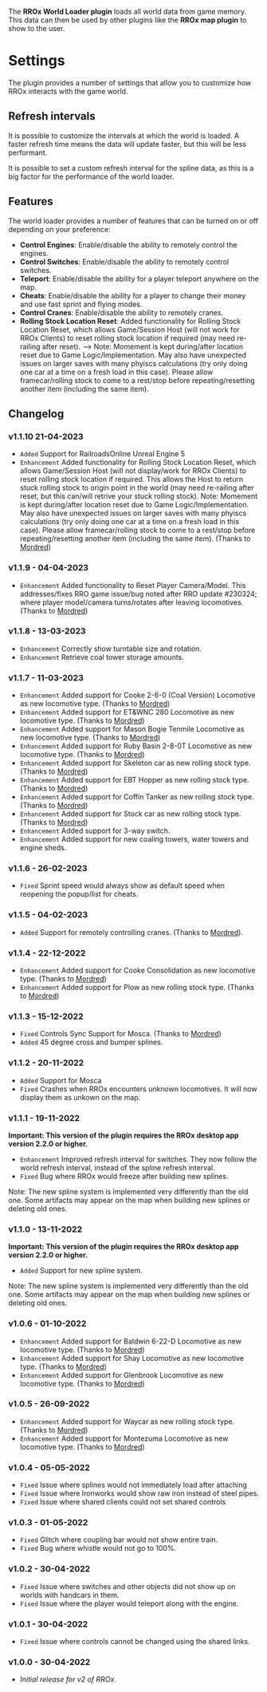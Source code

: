 The **RROx World Loader plugin** loads all world data from game memory. This data can then be used by other plugins like the **RROx map plugin** to show to the user.

# Settings

The plugin provides a number of settings that allow you to customize how RROx interacts with the game world.

## Refresh intervals

It is possible to customize the intervals at which the world is loaded. A faster refresh time means the data will update faster, but this will be less performant.

It is possible to set a custom refresh interval for the spline data, as this is a big factor for the performance of the world loader.

## Features

The world loader provides a number of features that can be turned on or off depending on your preference:

- **Control Engines**: Enable/disable the ability to remotely control the engines.
- **Control Switches**: Enable/disable the ability to remotely control switches.
- **Teleport**: Enable/disable the ability for a player teleport anywhere on the map.
- **Cheats**: Enable/disable the ability for a player to change their money and use fast sprint and flying modes.
- **Control Cranes**: Enable/disable the ability to remotely cranes.
- **Rolling Stock Location Reset**: Added functionality for Rolling Stock Location Reset, which allows Game/Session Host (will not work for RROx Clients) to reset rolling stock location if required (may need re-railing after reset).
	--> Note: Momement is kept during/after location reset due to Game Logic/Implementation. May also have unexpected issues on larger saves with many phyiscs calculations (try only doing one car at a time on a fresh load in this case). Please allow framecar/rolling stock to come to a rest/stop before repeating/resetting another item (including the same item).

## Changelog

### v1.1.10 21-04-2023
- ``Added`` Support for RailroadsOnline Unreal Engine 5
- ``Enhancement`` Added functionality for Rolling Stock Location Reset, which allows Game/Session Host (will not display/work for RROx Clients) to reset rolling stock location if required. This allows the Host to return stuck rolling stock to origin point in the world (may need re-railing after reset, but this can/will retrive your stuck rolling stock). Note: Momement is kept during/after location reset due to Game Logic/Implementation. May also have unexpected issues on larger saves with many phyiscs calculations (try only doing one car at a time on a fresh load in this case). Please allow framecar/rolling stock to come to a rest/stop before repeating/resetting another item (including the same item). (Thanks to [Mordred](https://github.com/mordred-random))

### v1.1.9 - 04-04-2023
- ``Enhancement`` Added functionality to Reset Player Camera/Model. This addresses/fixes RRO game issue/bug noted after RRO update #230324; where player model/camera turns/rotates after leaving locomotives. (Thanks to [Mordred](https://github.com/mordred-random))

### v1.1.8 - 13-03-2023
- ``Enhancement`` Correctly show turntable size and rotation.
- ``Enhancement`` Retrieve coal tower storage amounts.

### v1.1.7 - 11-03-2023

- ``Enhancement`` Added support for Cooke 2-6-0 (Coal Version) Locomotive as new locomotive type. (Thanks to [Mordred](https://github.com/mordred-random))
- ``Enhancement`` Added support for ET&WNC 280 Locomotive as new locomotive type. (Thanks to [Mordred](https://github.com/mordred-random))
- ``Enhancement`` Added support for Mason Bogie Tenmile Locomotive as new locomotive type. (Thanks to [Mordred](https://github.com/mordred-random))
- ``Enhancement`` Added support for Ruby Basin 2-8-0T Locomotive as new locomotive type. (Thanks to [Mordred](https://github.com/mordred-random))
- ``Enhancement`` Added support for Skeleton car as new rolling stock type. (Thanks to [Mordred](https://github.com/mordred-random))
- ``Enhancement`` Added support for EBT Hopper as new rolling stock type. (Thanks to [Mordred](https://github.com/mordred-random))
- ``Enhancement`` Added support for Coffin Tanker as new rolling stock type. (Thanks to [Mordred](https://github.com/mordred-random))
- ``Enhancement`` Added support for Stock car as new rolling stock type. (Thanks to [Mordred](https://github.com/mordred-random))
- ``Enhancement`` Added support for 3-way switch.
- ``Enhancement`` Added support for new coaling towers, water towers and engine sheds.

### v1.1.6 - 26-02-2023

- ``Fixed`` Sprint speed would always show as default speed when reopening the popup/list for cheats.

### v1.1.5 - 04-02-2023

- ``Added`` Support for remotely controlling cranes. (Thanks to [Mordred](https://github.com/mordred-random)).

### v1.1.4 - 22-12-2022

- ``Enhancement`` Added support for Cooke Consolidation as new locomotive type. (Thanks to [Mordred](https://github.com/mordred-random))
- ``Enhancement`` Added support for Plow as new rolling stock type. (Thanks to [Mordred](https://github.com/mordred-random))

### v1.1.3 - 15-12-2022

- ``Fixed`` Controls Sync Support for Mosca. (Thanks to [Mordred](https://github.com/mordred-random))
- ``Added`` 45 degree cross and bumper splines.

### v1.1.2 - 20-11-2022

- ``Added`` Support for Mosca
- ``Fixed`` Crashes when RROx encounters unknown locomotives. It will now display them as unkown on the map.

### v1.1.1 - 19-11-2022

**Important: This version of the plugin requires the RROx desktop app version 2.2.0 or higher.**

- ``Enhancement`` Improved refresh interval for switches. They now follow the world refresh interval, instead of the spline refresh interval.
- ``Fixed`` Bug where RROx would freeze after building new splines.

Note: The new spline system is implemented very differently than the old one. Some artifacts may appear on the map when building new splines or deleting old ones.

### v1.1.0 - 13-11-2022

**Important: This version of the plugin requires the RROx desktop app version 2.2.0 or higher.**

- ``Added`` Support for new spline system.

Note: The new spline system is implemented very differently than the old one. Some artifacts may appear on the map when building new splines or deleting old ones.

### v1.0.6 - 01-10-2022

- ``Enhancement`` Added support for Baldwin 6-22-D Locomotive as new locomotive type. (Thanks to [Mordred](https://github.com/mordred-random))
- ``Enhancement`` Added support for Shay Locomotive as new locomotive type. (Thanks to [Mordred](https://github.com/mordred-random))
- ``Enhancement`` Added support for Glenbrook Locomotive as new locomotive type. (Thanks to [Mordred](https://github.com/mordred-random))

### v1.0.5 - 26-09-2022

- ``Enhancement`` Added support for Waycar as new rolling stock type. (Thanks to [Mordred](https://github.com/mordred-random))
- ``Enhancement`` Added support for Montezuma Locomotive as new locomotive type. (Thanks to [Mordred](https://github.com/mordred-random))

### v1.0.4 - 05-05-2022

- ``Fixed`` Issue where splines would not immediately load after attaching
- ``Fixed`` Issue where Ironworks would show raw iron instead of steel pipes.
- ``Fixed`` Issue where shared clients could not set shared controls

### v1.0.3 - 01-05-2022

- ``Fixed`` Glitch where coupling bar would not show entire train.
- ``Fixed`` Bug where whistle would not go to 100%.

### v1.0.2 - 30-04-2022

- ``Fixed`` Issue where switches and other objects did not show up on worlds with handcars in them.
- ``Fixed`` Issue where the player would teleport along with the engine.

### v1.0.1 - 30-04-2022

- ``Fixed`` Issue where controls cannot be changed using the shared links.

### v1.0.0 - 30-04-2022

- *Initial release for v2 of RROx.*